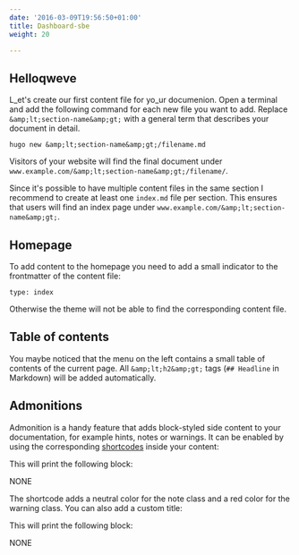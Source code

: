 ```yaml
---
date: '2016-03-09T19:56:50+01:00'
title: Dashboard-sbe
weight: 20

---
```



## Helloqweve

L_et's create our first content file for yo_ur documenion. Open a terminal and add the following command for each new file you want to add. Replace `&amp;lt;section-name&amp;gt;` with a general term that describes your document in detail.

```
hugo new &amp;lt;section-name&amp;gt;/filename.md

```

Visitors of your website will find the final document under `www.example.com/&amp;lt;section-name&amp;gt;/filename/`.

Since it's possible to have multiple content files in the same section I recommend to create at least one `index.md` file per section. This ensures that users will find an index page under `www.example.com/&amp;lt;section-name&amp;gt;`.

## Homepage

To add content to the homepage you need to add a small indicator to the frontmatter of the content file:

```
type: index

```

Otherwise the theme will not be able to find the corresponding content file.

## Table of contents

You maybe noticed that the menu on the left contains a small table of contents of the current page. All `&amp;lt;h2&amp;gt;` tags (`## Headline` in Markdown) will be added automatically.

## Admonitions

Admonition is a handy feature that adds block-styled side content to your documentation, for example hints, notes or warnings. It can be enabled by using the corresponding [shortcodes](http://gohugo.io/extras/shortcodes/) inside your content:

This will print the following block:

NONE

The shortcode adds a neutral color for the note class and a red color for the warning class. You can also add a custom title:

This will print the following block:

NONE
